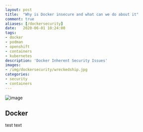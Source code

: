 ```yaml
---
layout: post
title:  "Why is Docker insecure and what can we do about it"
comment: true
aliases: [/dockersecurity]
date:   2020-06-01 10:24:00
tags:
- docker
- podman
- openshift
- containers
- kubernetes
description: 'Docker Inherent Security Issues'
images:
- /img/dockersecurity/wreckedship.jpg
categories:
- security
- containers
--- 
```


![image](/img/dockersecurity/wreckedship.jpg)

## Docker

test text